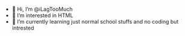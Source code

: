 - 👋 Hi, I’m @iLagTooMuch
- 👀 I’m interested in HTML
- 🌱 I’m currently learning just normal school stuffs and no coding but intrested

<!---
iLagTooMuch/iLagTooMuch is a ✨ special ✨ repository because its `README.md` (this file) appears on your GitHub profile.
You can click the Preview link to take a look at your changes.
--->
